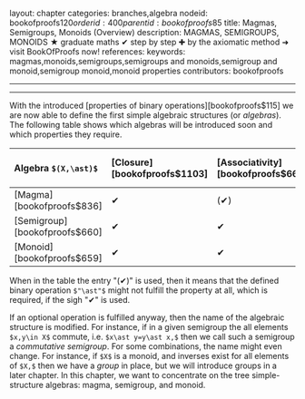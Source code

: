 layout: chapter
categories: branches,algebra
nodeid: bookofproofs$120
orderid: 400
parentid: bookofproofs$85
title: Magmas, Semigroups, Monoids (Overview)
description: MAGMAS, SEMIGROUPS, MONOIDS ★ graduate maths ✔ step by step ✚ by the axiomatic method ➜ visit BookOfProofs now!
references: 
keywords: magmas,monoids,semigroups,semigroups and monoids,semigroup and monoid,semigroup monoid,monoid properties
contributors: bookofproofs


---


---

With the introduced [properties of binary operations][bookofproofs$115] we are now able to define the first simple algebraic structures (or _algebras_).  The following table shows which algebras will be introduced soon and which properties they require. 


Algebra `$(X,\ast)$`  | [Closure][bookofproofs$1103] | [Associativity][bookofproofs$668] | [Neutral Element][bookofproofs$661] | [Existence of Inverse][bookofproofs$670] | [Cancellation][bookofproofs$837] | [Commutativity][bookofproofs$672]
:------------- |:------------- |:------------- |:------------- |:------------- |:------------- |:-------------
 [Magma][bookofproofs$836]| ✔| (✔)| (✔)| (✔)| (✔)| (✔)
 [Semigroup][bookofproofs$660]| ✔| ✔| (✔)| (✔)| (✔)| (✔)
 [Monoid][bookofproofs$659]| ✔| ✔| ✔| (✔)| (✔)| (✔)

When in the table the entry "(✔)" is used, then it means that the defined binary operation `$"\ast"$` might not fulfill the property at all, which is required, if the sigh "✔" is used. 

If an optional operation is fulfilled anyway, then the name of the algebraic structure is modified. For instance, if in a given semigroup the all elements `$x,y\in X$` commute, i.e. `$x\ast y=y\ast x,$` then we call such a semigroup a _commutative semigroup_. For some combinations, the name might even change. For instance, if `$X$` is a monoid, and inverses exist for all elements of `$X,$` then we have a _group_ in place, but we will introduce groups in a later chapter. In this chapter, we want to concentrate on the tree simple-structure algebras: magma, semigroup, and monoid.
